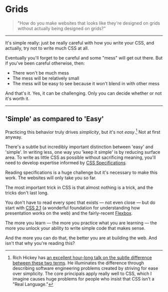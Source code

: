 # Grids

> "How do you make websites that looks like they're designed on grids without actually being designed on grids?"

---

It's simple really: just be really careful with how you write your CSS,
and actually, try not to write much CSS at all.

Eventually you'll forget to be careful and some "mess" will get out there.
But if you've been careful otherwise, then:

- There won't be much mess
- The mess will be relatively small
- The mess will be easy to see because it won't blend in with other mess

And that's it.  Yes, it can be challenging.
Only you can decide whether or not it's worth it.

---

## 'Simple' as compared to 'Easy'

Practicing this behavior truly drives _simplicity_, but it's not _easy_.[^1]
Not at first anyway.

There's a subtle but incredibly important distinction between 'easy' and 'simple'.
In writing less, one way you 'keep it simple' is by reducing surface area.
To write as little CSS as possible without sacrificing meaning,
you'll need to develop expertise informed by
[CSS Specifications](http://www.w3.org/TR/).

Reading specifications is a huge challenge but it's necessary to make this work.
The websites will only take you so far.

The most important trick in CSS is that almost nothing is a trick,
and the tricks don't last long.

You don't have to read every spec that exists &mdash; not even close &mdash; but do start with
[CSS 2.1](http://www.w3.org/TR/CSS21/)
(a wonderful foundation for understanding how presentation works on the web)
and the fairly-recent
[Flexbox](http://www.w3.org/TR/css-flexbox-1/).

The more you learn &mdash; the more you practice what you are learning &mdash;
the more you unlock your ability to write simple code that makes sense.

And the more you can do that, the better you are at building the web.
And isn't that why you're reading this?

[^1]: Rich Hickey has
[an excellent hour-long talk on the subtle difference between these two terms](http://www.infoq.com/presentations/Simple-Made-Easy).
He illuminates the difference through describing software engineering problems created by
striving for ease over simplicity. The core principals apply really well to CSS,  which I
imagine causes huge problems for people who insist that CSS isn't a "Real Language."
